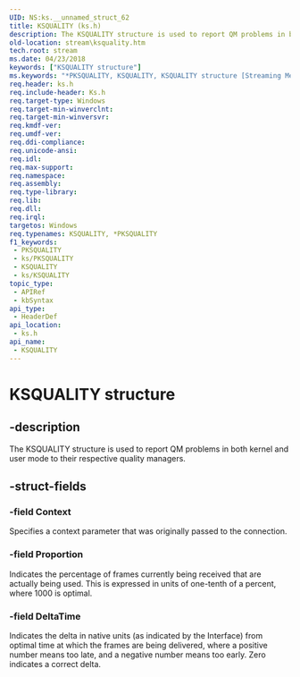 ```yaml
---
UID: NS:ks.__unnamed_struct_62
title: KSQUALITY (ks.h)
description: The KSQUALITY structure is used to report QM problems in both kernel and user mode to their respective quality managers.
old-location: stream\ksquality.htm
tech.root: stream
ms.date: 04/23/2018
keywords: ["KSQUALITY structure"]
ms.keywords: "*PKSQUALITY, KSQUALITY, KSQUALITY structure [Streaming Media Devices], PKSQUALITY, PKSQUALITY structure pointer [Streaming Media Devices], ks-struct_a2b63e1c-e5b4-437d-a5ba-0746f8388eef.xml, ks/KSQUALITY, ks/PKSQUALITY, stream.ksquality"
req.header: ks.h
req.include-header: Ks.h
req.target-type: Windows
req.target-min-winverclnt: 
req.target-min-winversvr: 
req.kmdf-ver: 
req.umdf-ver: 
req.ddi-compliance: 
req.unicode-ansi: 
req.idl: 
req.max-support: 
req.namespace: 
req.assembly: 
req.type-library: 
req.lib: 
req.dll: 
req.irql: 
targetos: Windows
req.typenames: KSQUALITY, *PKSQUALITY
f1_keywords:
 - PKSQUALITY
 - ks/PKSQUALITY
 - KSQUALITY
 - ks/KSQUALITY
topic_type:
 - APIRef
 - kbSyntax
api_type:
 - HeaderDef
api_location:
 - ks.h
api_name:
 - KSQUALITY
---
```


# KSQUALITY structure


## -description

The KSQUALITY structure is used to report QM problems in both kernel and user mode to their respective quality managers.

## -struct-fields

### -field Context

Specifies a context parameter that was originally passed to the connection.

### -field Proportion

Indicates the percentage of frames currently being received that are actually being used. This is expressed in units of one-tenth of a percent, where 1000 is optimal.

### -field DeltaTime

Indicates the delta in native units (as indicated by the Interface) from optimal time at which the frames are being delivered, where a positive number means too late, and a negative number means too early. Zero indicates a correct delta.

